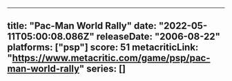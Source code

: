 
---
title: "Pac-Man World Rally"
date: "2022-05-11T05:00:08.086Z"
releaseDate: "2006-08-22"
platforms: ["psp"]
score: 51
metacriticLink: "https://www.metacritic.com/game/psp/pac-man-world-rally"
series: []
---
